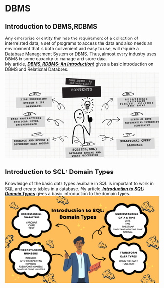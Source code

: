 # DBMS
## Introduction to DBMS,RDBMS
Any enterprise or entity that has the requirement of a collection of interrelated data, a set of programs to access the data and also needs an environment that is both convenient and easy to use, will require a Database Management System or DBMS. Thus, almost every industry uses DBMS in some capacity to manage and store data.<br>
My article, <a href = "https://medium.com/@basubinayak05/relational-database-an-introduction-39d725d4dab"><em><strong>DBMS, RDBMS: An Introduction!</strong></em></a> gives a basic introduction on DBMS and Relational Databses.
<img src="https://github.com/basu-binayak/DBMS/blob/98f4bdee9f4e05cd9bf7eb15179f9424b2e16cb3/DBMS,RDBMS%20An%20Introduction!%20contents.png">
## Introduction to SQL: Domain Types
Knowledge of the basic data types avaibale in SQL is important to work in SQL and create tables in a database. My article, <a href = "https://medium.com/@basubinayak05/introduction-to-sql-domain-types-98b0e4cec57b"><em><strong>Introduction to SQL: Domain Types</strong></em></a> gives a basic introduction to the domain types. 
<img src ="https://github.com/basu-binayak/DBMS/blob/bc4b8a0ba4d678916c5dd1e32dedf71641d43b4b/Introduction%20to%20SQL_Doamin%20Types_content.png">

